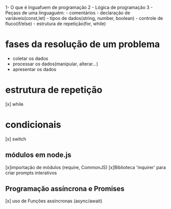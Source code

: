 1- O que é lnguafuem de programação
2 - Lógica de programação
3 - Peçass de uma linguaguém: 
     - comentários
     - declaração de variáveis(const,let)
     - tipos de dados(string, number, boolean)
     - controle de fluco(if/else)
     - estrutura de repetição(for, while)

# fases da resolução de um problema
- coletar os dados
- processar os dados(manipular, alterar...)
- apresentar os dados

# estrutura de repetição
[x] while

# condicionais
[x] switch

## módulos em node.js

[x]importação de módulos (require, CommonJS)
[x]Biblioteca 'inquirer' para criar prompts interativos

## Programação assíncrona e Promises

[x] uso de Funções assíncronas (async/await)